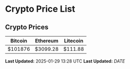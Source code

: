 # Crypto Price List

## Crypto Prices
| Bitcoin | Ethereum | Litecoin |
| ------- | -------- | -------- |
| $101876 | $3099.28 | $111.88 |
**Last Updated:** 2025-01-29 13:28 UTC
**Last Updated:** $DATE$
